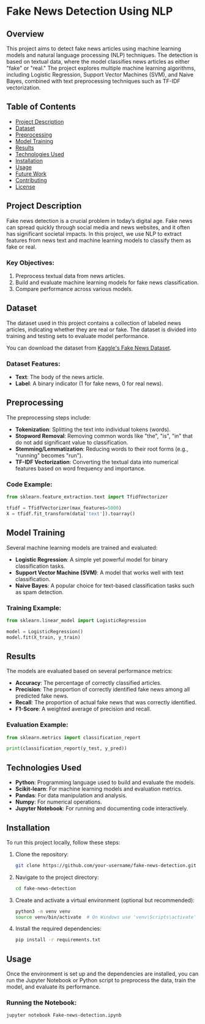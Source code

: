 # Fake News Detection Using NLP

## Overview
This project aims to detect fake news articles using machine learning models and natural language processing (NLP) techniques. The detection is based on textual data, where the model classifies news articles as either "fake" or "real." The project explores multiple machine learning algorithms, including Logistic Regression, Support Vector Machines (SVM), and Naive Bayes, combined with text preprocessing techniques such as TF-IDF vectorization.

## Table of Contents
- [Project Description](#project-description)
- [Dataset](#dataset)
- [Preprocessing](#preprocessing)
- [Model Training](#model-training)
- [Results](#results)
- [Technologies Used](#technologies-used)
- [Installation](#installation)
- [Usage](#usage)
- [Future Work](#future-work)
- [Contributing](#contributing)
- [License](#license)

## Project Description
Fake news detection is a crucial problem in today’s digital age. Fake news can spread quickly through social media and news websites, and it often has significant societal impacts. In this project, we use NLP to extract features from news text and machine learning models to classify them as fake or real.

### Key Objectives:
1. Preprocess textual data from news articles.
2. Build and evaluate machine learning models for fake news classification.
3. Compare performance across various models.

## Dataset
The dataset used in this project contains a collection of labeled news articles, indicating whether they are real or fake. The dataset is divided into training and testing sets to evaluate model performance.

You can download the dataset from [Kaggle's Fake News Dataset](https://www.kaggle.com/c/fake-news/data).

### Dataset Features:
- **Text**: The body of the news article.
- **Label**: A binary indicator (1 for fake news, 0 for real news).

## Preprocessing
The preprocessing steps include:
- **Tokenization**: Splitting the text into individual tokens (words).
- **Stopword Removal**: Removing common words like "the", "is", "in" that do not add significant value to classification.
- **Stemming/Lemmatization**: Reducing words to their root forms (e.g., "running" becomes "run").
- **TF-IDF Vectorization**: Converting the textual data into numerical features based on word frequency and importance.

### Code Example:
```python
from sklearn.feature_extraction.text import TfidfVectorizer

tfidf = TfidfVectorizer(max_features=5000)
X = tfidf.fit_transform(data['text']).toarray()
```
## Model Training
Several machine learning models are trained and evaluated:
- **Logistic Regression**: A simple yet powerful model for binary classification tasks.
- **Support Vector Machine (SVM)**: A model that works well with text classification.
- **Naive Bayes**: A popular choice for text-based classification tasks such as spam detection.

### Training Example:
```python
from sklearn.linear_model import LogisticRegression

model = LogisticRegression()
model.fit(X_train, y_train)
```
## Results
The models are evaluated based on several performance metrics:
- **Accuracy**: The percentage of correctly classified articles.
- **Precision**: The proportion of correctly identified fake news among all predicted fake news.
- **Recall**: The proportion of actual fake news that was correctly identified.
- **F1-Score**: A weighted average of precision and recall.

### Evaluation Example:
```python
from sklearn.metrics import classification_report

print(classification_report(y_test, y_pred))
```
## Technologies Used
- **Python**: Programming language used to build and evaluate the models.
- **Scikit-learn**: For machine learning models and evaluation metrics.
- **Pandas**: For data manipulation and analysis.
- **Numpy**: For numerical operations.
- **Jupyter Notebook**: For running and documenting code interactively.

## Installation
To run this project locally, follow these steps:

1. Clone the repository:
    ```bash
    git clone https://github.com/your-username/fake-news-detection.git
    ```
2. Navigate to the project directory:
    ```bash
    cd fake-news-detection
    ```
3. Create and activate a virtual environment (optional but recommended):
    ```bash
    python3 -m venv venv
    source venv/bin/activate  # On Windows use 'venv\Scripts\activate'
    ```
4. Install the required dependencies:
    ```bash
    pip install -r requirements.txt
    ```

## Usage
Once the environment is set up and the dependencies are installed, you can run the Jupyter Notebook or Python script to preprocess the data, train the model, and evaluate its performance.

### Running the Notebook:
```bash
jupyter notebook Fake-news-detection.ipynb
```
